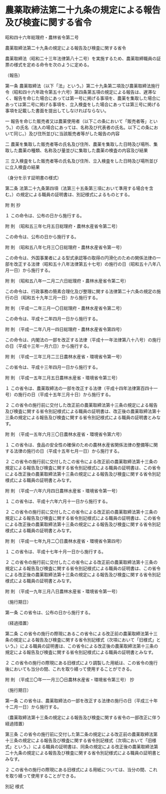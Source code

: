 # 農薬取締法第二十九条の規定による報告及び検査に関する省令

昭和四十六年総理府・農林省令第二号

農薬取締法第二十九条の規定による報告及び検査に関する省令

農薬取締法（昭和二十三年法律第八十二号）を実施するため、農薬取締職員の証票の様式を定める命令を次のように定める。

（報告）

第一条 農薬取締法（以下「法」という。）第二十九条第二項及び農薬取締法施行令（昭和四十六年政令第五十六号）第四条第五項の規定による報告は、遅滞なく、報告を命じた場合にあっては第一号に掲げる事項を、農薬を集取した場合にあっては第二号に掲げる事項を、立入検査をした場合にあっては第三号に掲げる事項を記載した書面を提出してしなければならない。

一 報告を命じた販売者又は農薬使用者（以下この条において「販売者等」という。）の氏名（法人の場合にあっては、名称及び代表者の氏名。以下この条において同じ。）及び住所並びに当該販売者等がした報告の内容

二 農薬を集取した販売者等の氏名及び住所、農薬を集取した日時及び場所、集取した農薬の種類、名称及び量並びに集取した農薬の検査の内容及び結果

三 立入検査をした販売者等の氏名及び住所、立入検査をした日時及び場所並びに立入検査の結果

（身分を示す証明書の様式）

第二条 法第二十九条第四項（法第三十五条第三項において準用する場合を含む。）の規定による職員の証明書は、別記様式によるものとする。

附 則 抄

１ この命令は、公布の日から施行する。

附 則 （昭和五三年七月五日総理府・農林水産省令第二号）

この命令は、公布の日から施行する。

附 則 （昭和五八年七月三〇日総理府・農林水産省令第一号）

この命令は、外国事業者による型式承認等の取得の円滑化のための関係法律の一部を改正する法律（昭和五十八年法律第五十七号）の施行の日（昭和五十八年八月一日）から施行する。

附 則 （昭和五八年一二月二六日総理府・農林水産省令第二号）

この命令は、行政事務の簡素合理化及び整理に関する法律第二十六条の規定の施行の日（昭和五十九年三月一日）から施行する。

附 則 （平成一二年三月一〇日総理府・農林水産省令第二号）

この命令は、平成十二年四月一日から施行する。

附 則 （平成一二年八月一四日総理府・農林水産省令第四号）

この命令は、内閣法の一部を改正する法律（平成十一年法律第八十八号）の施行の日（平成十三年一月六日）から施行する。

附 則 （平成一三年三月二三日農林水産省・環境省令第一号）

この省令は、平成十三年四月一日から施行する。

附 則 （平成一五年三月五日農林水産省・環境省令第三号）

１ この省令は、農薬取締法の一部を改正する法律（平成十四年法律第百四十一号）の施行の日（平成十五年三月十日）から施行する。

２ この省令の施行前に交付した改正前の農薬取締法第十三条の規定による報告及び検査に関する省令別記様式による職員の証明書は、改正後の農薬取締法第十三条の規定による報告及び検査に関する省令別記様式による職員の証明書とみなす。

附 則 （平成一五年六月三〇日農林水産省・環境省令第六号）

１ この省令は、食品の安全性の確保のための農林水産省関係法律の整備等に関する法律の施行の日（平成十五年七月一日）から施行する。

２ この省令の施行前に交付したこの省令による改正前の農薬取締法第十三条の規定による報告及び検査に関する省令別記様式による職員の証明書は、この省令による改正後の農薬取締法第十三条の規定による報告及び検査に関する省令別記様式による職員の証明書とみなす。

附 則 （平成一六年六月四日農林水産省・環境省令第一号）

１ この省令は、平成十六年六月十一日から施行する。

２ この省令の施行前に交付したこの省令による改正前の農薬取締法第十三条の規定による報告及び検査に関する省令別記様式による職員の証明書は、この省令による改正後の農薬取締法第十三条の規定による報告及び検査に関する省令別記様式による職員の証明書とみなす。

附 則 （平成一七年九月二〇日農林水産省・環境省令第四号）

１ この省令は、平成十七年十月一日から施行する。

２ この省令の施行前に交付したこの省令による改正前の農薬取締法第十三条の規定による報告及び検査に関する省令別記様式による職員の証明書は、この省令による改正後の農薬取締法第十三条の規定による報告及び検査に関する省令別記様式による職員の証明書とみなす。

附 則 （平成一九年三月八日農林水産省・環境省令第一号）

（施行期日）

第一条 この省令は、公布の日から施行する。

（経過措置）

第二条 この省令の施行の際現にあるこの省令による改正前の農薬取締法第十三条の規定による報告及び検査に関する省令別記様式（次項において「旧様式」という。）による職員の証明書は、この省令による改正後の農薬取締法第十三条の規定による報告及び検査に関する省令別記様式による職員の証明書とみなす。

２ この省令の施行の際現にある旧様式により調製した用紙は、この省令の施行後においても当分の間、これを取り繕って使用することができる。

附 則 （平成三〇年一一月三〇日農林水産省・環境省令第三号） 抄

（施行期日）

第一条 この省令は、農薬取締法の一部を改正する法律の施行の日（平成三十年十二月一日）から施行する。

（農薬取締法第十三条の規定による報告及び検査に関する省令の一部改正に伴う経過措置）

第三条 この省令の施行前に交付した第二条の規定による改正前の農薬取締法第十三条の規定による報告及び検査に関する省令別記様式（次項において「旧様式」という。）による職員の証明書は、同条の規定による改正後の農薬取締法第二十九条の規定による報告及び検査に関する省令別記様式による職員の証明書とみなす。

２ この省令の施行の際現にある旧様式による用紙については、当分の間、これを取り繕って使用することができる。

別記 様式

[](/./pict/S46F03102001002_1812172012_001.pdf)
